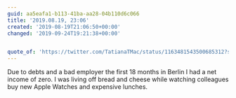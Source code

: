 ```yaml
---
guid: aa5eafa1-b113-41ba-aa28-04b110d6c066
title: '2019.08.19, 23:06'
created: '2019-08-19T21:06:50+00:00'
changed: '2019-09-24T19:21:38+00:00'


quote_of: 'https://twitter.com/TatianaTMac/status/1163481543500685312?s=20'
---
```


Due to debts and a bad employer the first 18 months in Berlin I had a net income of zero. I was living off bread and cheese while watching colleagues buy new Apple Watches and expensive lunches.

